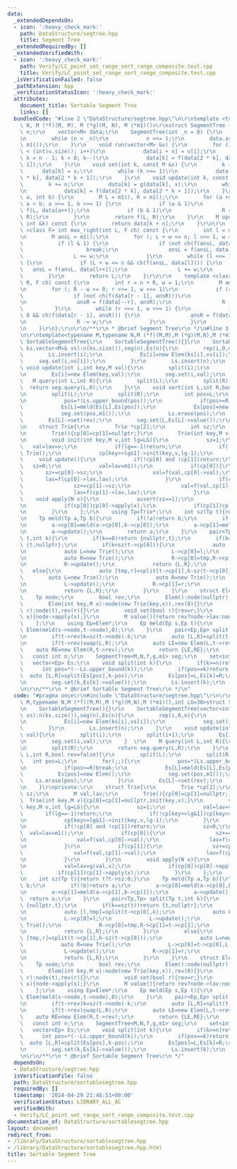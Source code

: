 ```yaml
---
data:
  _extendedDependsOn:
  - icon: ':heavy_check_mark:'
    path: DataStructure/segtree.hpp
    title: Segment Tree
  _extendedRequiredBy: []
  _extendedVerifiedWith:
  - icon: ':heavy_check_mark:'
    path: Verify/LC_point_set_range_sort_range_composite.test.cpp
    title: Verify/LC_point_set_range_sort_range_composite.test.cpp
  _isVerificationFailed: false
  _pathExtension: hpp
  _verificationStatusIcon: ':heavy_check_mark:'
  attributes:
    document_title: Sortable Segment Tree
    links: []
  bundledCode: "#line 2 \"DataStructure/segtree.hpp\"\n\r\ntemplate <typename M, typename\
    \ N, M (*f)(M, M), M (*g)(M, N), M (*m1)()>\r\nstruct SegmentTree {\r\n    int\
    \ n;\r\n    vector<M> data;\r\n    SegmentTree(int _n = 0) {\r\n        n = 1;\r\
    \n        while (n < _n)\r\n            n <<= 1;\r\n        data.assign(2 * n,\
    \ m1());\r\n    }\r\n    void run(vector<M> &v) {\r\n        for (int i = 0; i\
    \ < (int)v.size(); i++)\r\n            data[i + n] = v[i];\r\n        for (int\
    \ k = n - 1; k > 0; k--)\r\n            data[k] = f(data[2 * k], data[2 * k +\
    \ 1]);\r\n    }\r\n    void set(int k, const M &x) {\r\n        k += n;\r\n  \
    \      data[k] = x;\r\n        while (k >>= 1)\r\n            data[k] = f(data[2\
    \ * k], data[2 * k + 1]);\r\n    }\r\n    void update(int k, const N &x) {\r\n\
    \        k += n;\r\n        data[k] = g(data[k], x);\r\n        while (k >>= 1)\r\
    \n            data[k] = f(data[2 * k], data[2 * k + 1]);\r\n    }\r\n    M query(int\
    \ a, int b) {\r\n        M L = m1(), R = m1();\r\n        for (a += n, b += n;\
    \ a < b; a >>= 1, b >>= 1) {\r\n            if (a & 1)\r\n                L =\
    \ f(L, data[a++]);\r\n            if (b & 1)\r\n                R = f(data[--b],\
    \ R);\r\n        }\r\n        return f(L, R);\r\n    }\r\n    M operator[](const\
    \ int &k) const {\r\n        return data[k + n];\r\n    }\r\n\r\n    template\
    \ <class F> int max_right(int L, F ch) const {\r\n        int l = n + L, w = 1;\r\
    \n        M ansL = m1();\r\n        for (; L + w <= n; l >>= 1, w <<= 1)\r\n \
    \           if (l & 1) {\r\n                if (not ch(f(ansL, data[l])))\r\n\
    \                    break;\r\n                ansL = f(ansL, data[l++]);\r\n\
    \                L += w;\r\n            }\r\n        while (l <<= 1, w >>= 1)\
    \ {\r\n            if (L + w <= n && ch(f(ansL, data[l]))) {\r\n             \
    \   ansL = f(ansL, data[l++]);\r\n                L += w;\r\n            }\r\n\
    \        }\r\n        return L;\r\n    }\r\n\r\n    template <class F> int min_left(int\
    \ R, F ch) const {\r\n        int r = n + R, w = 1;\r\n        M ansR = m1();\r\
    \n        for (; R - w >= 0; r >>= 1, w <<= 1)\r\n            if (r & 1) {\r\n\
    \                if (not ch(f(data[r - 1], ansR)))\r\n                    break;\r\
    \n                ansR = f(data[--r], ansR);\r\n                R -= w;\r\n  \
    \          }\r\n        while (r <<= 1, w >>= 1) {\r\n            if (R - w >=\
    \ 0 && ch(f(data[r - 1], ansR))) {\r\n                ansR = f(data[--r], ansR);\r\
    \n                R -= w;\r\n            }\r\n        }\r\n        return R;\r\
    \n    }\r\n};\r\n\r\n/**\r\n * @brief Segment Tree\r\n */\n#line 3 \"DataStructure/sortablesegtree.hpp\"\
    \n\r\ntemplate<typename M,typename N,M (*f)(M,M),M (*g)(M,N),M (*m1)(),int LG=30>struct\
    \ SortableSegmentTree{\r\n    SortableSegmentTree(){}\r\n    SortableSegmentTree(vector<int>&\
    \ ks,vector<M>& vs):n(ks.size()),seg(n),Es(n){\r\n        rep(i,0,n){\r\n    \
    \        Ls.insert(i);\r\n            Es[i]=new Elem(ks[i],vs[i]);\r\n       \
    \     seg.set(i,vs[i]);\r\n        }\r\n        Ls.insert(n);\r\n    }\r\n   \
    \ void update(int i,int key,M val){\r\n        split(i);\r\n        split(i+1);\r\
    \n        Es[i]=new Elem(key,val);\r\n        seg.set(i,val);\r\n    }  \r\n \
    \   M query(int L,int R){\r\n        split(L);\r\n        split(R);\r\n      \
    \  return seg.query(L,R);\r\n    }\r\n    void sort(int L,int R,bool rev=false){\r\
    \n        split(L);\r\n        split(R);\r\n        int pos=L;\r\n        for(;;){\r\
    \n            pos=*(Ls.upper_bound(pos));\r\n            if(pos>=R)break;\r\n\
    \            Es[L]=meld(Es[L],Es[pos]);\r\n            Es[pos]=new Elem();\r\n\
    \            seg.set(pos,m1());\r\n            Ls.erase(pos);\r\n        }\r\n\
    \        Es[L]->set(rev);\r\n        seg.set(L,Es[L]->value());\r\n    }\r\nprivate:\r\
    \n    struct Trie{\r\n        Trie *cp[2];\r\n        int sz;\r\n        M val,lav;\r\
    \n        Trie(){cp[0]=cp[1]=nullptr;}\r\n        Trie(int key,M v){cp[0]=cp[1]=nullptr,init(key,v);}\r\
    \n        void init(int key,M v,int lg=LG){\r\n            sz=1;\r\n         \
    \   val=lav=v;\r\n            if(lg==-1)return;\r\n            if(!cp[key>>lg&1])cp[key>>lg&1]=new\
    \ Trie();\r\n            cp[key>>lg&1]->init(key,v,lg-1);\r\n        }\r\n   \
    \     void update(){\r\n            if(!cp[0] and !cp[1])return;\r\n         \
    \   sz=0;\r\n            val=lav=m1();\r\n            if(cp[0]){\r\n         \
    \       sz+=cp[0]->sz;\r\n                val=f(val,cp[0]->val);\r\n         \
    \       lav=f(cp[0]->lav,lav);\r\n            }\r\n            if(cp[1]){\r\n\
    \                sz+=cp[1]->sz;\r\n                val=f(val,cp[1]->val);\r\n\
    \                lav=f(cp[1]->lav,lav);\r\n            }\r\n        }\r\n    \
    \    void apply(N x){\r\n            assert(sz==1);\r\n            val=lav=g(val,x);\r\
    \n            if(cp[0])cp[0]->apply(x);\r\n            if(cp[1])cp[1]->apply(x);\r\
    \n        }\r\n    };\r\n    using Tp=Trie*;\r\n    int sz(Tp t){return t?t->sz:0;}\r\
    \n    Tp meld(Tp a,Tp b){\r\n        if(!a)return b;\r\n        if(!b)return a;\r\
    \n        a->cp[0]=meld(a->cp[0],b->cp[0]);\r\n        a->cp[1]=meld(a->cp[1],b->cp[1]);\r\
    \n        a->update();\r\n        return a;\r\n    }\r\n    pair<Tp,Tp> split(Tp\
    \ t,int k){\r\n        if(k==0)return {nullptr,t};\r\n        if(k==sz(t))return\
    \ {t,nullptr};\r\n        if(k<sz(t->cp[0])){\r\n            auto [l,tmp]=split(t->cp[0],k);\r\
    \n            auto L=new Trie();\r\n            L->cp[0]=l;\r\n            L->update();\r\
    \n            auto R=new Trie();\r\n            R->cp[0]=tmp,R->cp[1]=t->cp[1];\r\
    \n            R->update();\r\n            return {L,R};\r\n        }\r\n     \
    \   else{\r\n            auto [tmp,r]=split(t->cp[1],k-sz(t->cp[0]));\r\n    \
    \        auto L=new Trie();\r\n            auto R=new Trie();\r\n            L->cp[0]=t->cp[0],L->cp[1]=tmp;\r\
    \n            L->update();\r\n            R->cp[1]=r;\r\n            R->update();\r\
    \n            return {L,R};\r\n        }\r\n    }\r\n    struct Elem{\r\n    \
    \    Tp node;\r\n        bool rev;\r\n        Elem():node(nullptr),rev(0){}\r\n\
    \        Elem(int key,M x):node(new Trie(key,x)),rev(0){}\r\n        Elem(Tp t,bool\
    \ r):node(t),rev(r){}\r\n        void set(bool r){rev=r;}\r\n        void apply(N\
    \ x){node->apply(x);}\r\n        M value(){return rev?node->lav:node->val;}\r\n\
    \    };\r\n    using Ep=Elem*;\r\n    Ep meld(Ep s,Ep t){\r\n        return new\
    \ Elem(meld(s->node,t->node),0);\r\n    }\r\n    pair<Ep,Ep> split(Ep t,int k){\r\
    \n        if(t->rev)k=sz(t->node)-k;\r\n        auto [L,R]=split(t->node,k);\r\
    \n        if(t->rev)swap(L,R);\r\n        auto LE=new Elem(L,t->rev);\r\n    \
    \    auto RE=new Elem(R,t->rev);\r\n        return {LE,RE};\r\n    }\r\n\r\n \
    \   const int n;\r\n    SegmentTree<M,N,f,g,m1> seg;\r\n    set<int> Ls;\r\n \
    \   vector<Ep> Es;\r\n    void split(int k){\r\n        if(k>=n)return;\r\n  \
    \      int pos=*(--Ls.upper_bound(k));\r\n        if(pos==k)return;\r\n      \
    \  auto [L,R]=split(Es[pos],k-pos);\r\n        Es[pos]=L,Es[k]=R;\r\n        seg.set(pos,Es[pos]->value());\r\
    \n        seg.set(k,Es[k]->value());\r\n        Ls.insert(k);\r\n    }\r\n};\r\
    \n\r\n/**\r\n * @brief Sortable Segment Tree\r\n */\n"
  code: "#pragma once\r\n#include \"DataStructure/segtree.hpp\"\r\n\r\ntemplate<typename\
    \ M,typename N,M (*f)(M,M),M (*g)(M,N),M (*m1)(),int LG=30>struct SortableSegmentTree{\r\
    \n    SortableSegmentTree(){}\r\n    SortableSegmentTree(vector<int>& ks,vector<M>&\
    \ vs):n(ks.size()),seg(n),Es(n){\r\n        rep(i,0,n){\r\n            Ls.insert(i);\r\
    \n            Es[i]=new Elem(ks[i],vs[i]);\r\n            seg.set(i,vs[i]);\r\n\
    \        }\r\n        Ls.insert(n);\r\n    }\r\n    void update(int i,int key,M\
    \ val){\r\n        split(i);\r\n        split(i+1);\r\n        Es[i]=new Elem(key,val);\r\
    \n        seg.set(i,val);\r\n    }  \r\n    M query(int L,int R){\r\n        split(L);\r\
    \n        split(R);\r\n        return seg.query(L,R);\r\n    }\r\n    void sort(int\
    \ L,int R,bool rev=false){\r\n        split(L);\r\n        split(R);\r\n     \
    \   int pos=L;\r\n        for(;;){\r\n            pos=*(Ls.upper_bound(pos));\r\
    \n            if(pos>=R)break;\r\n            Es[L]=meld(Es[L],Es[pos]);\r\n \
    \           Es[pos]=new Elem();\r\n            seg.set(pos,m1());\r\n        \
    \    Ls.erase(pos);\r\n        }\r\n        Es[L]->set(rev);\r\n        seg.set(L,Es[L]->value());\r\
    \n    }\r\nprivate:\r\n    struct Trie{\r\n        Trie *cp[2];\r\n        int\
    \ sz;\r\n        M val,lav;\r\n        Trie(){cp[0]=cp[1]=nullptr;}\r\n      \
    \  Trie(int key,M v){cp[0]=cp[1]=nullptr,init(key,v);}\r\n        void init(int\
    \ key,M v,int lg=LG){\r\n            sz=1;\r\n            val=lav=v;\r\n     \
    \       if(lg==-1)return;\r\n            if(!cp[key>>lg&1])cp[key>>lg&1]=new Trie();\r\
    \n            cp[key>>lg&1]->init(key,v,lg-1);\r\n        }\r\n        void update(){\r\
    \n            if(!cp[0] and !cp[1])return;\r\n            sz=0;\r\n          \
    \  val=lav=m1();\r\n            if(cp[0]){\r\n                sz+=cp[0]->sz;\r\
    \n                val=f(val,cp[0]->val);\r\n                lav=f(cp[0]->lav,lav);\r\
    \n            }\r\n            if(cp[1]){\r\n                sz+=cp[1]->sz;\r\n\
    \                val=f(val,cp[1]->val);\r\n                lav=f(cp[1]->lav,lav);\r\
    \n            }\r\n        }\r\n        void apply(N x){\r\n            assert(sz==1);\r\
    \n            val=lav=g(val,x);\r\n            if(cp[0])cp[0]->apply(x);\r\n \
    \           if(cp[1])cp[1]->apply(x);\r\n        }\r\n    };\r\n    using Tp=Trie*;\r\
    \n    int sz(Tp t){return t?t->sz:0;}\r\n    Tp meld(Tp a,Tp b){\r\n        if(!a)return\
    \ b;\r\n        if(!b)return a;\r\n        a->cp[0]=meld(a->cp[0],b->cp[0]);\r\
    \n        a->cp[1]=meld(a->cp[1],b->cp[1]);\r\n        a->update();\r\n      \
    \  return a;\r\n    }\r\n    pair<Tp,Tp> split(Tp t,int k){\r\n        if(k==0)return\
    \ {nullptr,t};\r\n        if(k==sz(t))return {t,nullptr};\r\n        if(k<sz(t->cp[0])){\r\
    \n            auto [l,tmp]=split(t->cp[0],k);\r\n            auto L=new Trie();\r\
    \n            L->cp[0]=l;\r\n            L->update();\r\n            auto R=new\
    \ Trie();\r\n            R->cp[0]=tmp,R->cp[1]=t->cp[1];\r\n            R->update();\r\
    \n            return {L,R};\r\n        }\r\n        else{\r\n            auto\
    \ [tmp,r]=split(t->cp[1],k-sz(t->cp[0]));\r\n            auto L=new Trie();\r\n\
    \            auto R=new Trie();\r\n            L->cp[0]=t->cp[0],L->cp[1]=tmp;\r\
    \n            L->update();\r\n            R->cp[1]=r;\r\n            R->update();\r\
    \n            return {L,R};\r\n        }\r\n    }\r\n    struct Elem{\r\n    \
    \    Tp node;\r\n        bool rev;\r\n        Elem():node(nullptr),rev(0){}\r\n\
    \        Elem(int key,M x):node(new Trie(key,x)),rev(0){}\r\n        Elem(Tp t,bool\
    \ r):node(t),rev(r){}\r\n        void set(bool r){rev=r;}\r\n        void apply(N\
    \ x){node->apply(x);}\r\n        M value(){return rev?node->lav:node->val;}\r\n\
    \    };\r\n    using Ep=Elem*;\r\n    Ep meld(Ep s,Ep t){\r\n        return new\
    \ Elem(meld(s->node,t->node),0);\r\n    }\r\n    pair<Ep,Ep> split(Ep t,int k){\r\
    \n        if(t->rev)k=sz(t->node)-k;\r\n        auto [L,R]=split(t->node,k);\r\
    \n        if(t->rev)swap(L,R);\r\n        auto LE=new Elem(L,t->rev);\r\n    \
    \    auto RE=new Elem(R,t->rev);\r\n        return {LE,RE};\r\n    }\r\n\r\n \
    \   const int n;\r\n    SegmentTree<M,N,f,g,m1> seg;\r\n    set<int> Ls;\r\n \
    \   vector<Ep> Es;\r\n    void split(int k){\r\n        if(k>=n)return;\r\n  \
    \      int pos=*(--Ls.upper_bound(k));\r\n        if(pos==k)return;\r\n      \
    \  auto [L,R]=split(Es[pos],k-pos);\r\n        Es[pos]=L,Es[k]=R;\r\n        seg.set(pos,Es[pos]->value());\r\
    \n        seg.set(k,Es[k]->value());\r\n        Ls.insert(k);\r\n    }\r\n};\r\
    \n\r\n/**\r\n * @brief Sortable Segment Tree\r\n */"
  dependsOn:
  - DataStructure/segtree.hpp
  isVerificationFile: false
  path: DataStructure/sortablesegtree.hpp
  requiredBy: []
  timestamp: '2024-04-29 21:46:51+00:00'
  verificationStatus: LIBRARY_ALL_AC
  verifiedWith:
  - Verify/LC_point_set_range_sort_range_composite.test.cpp
documentation_of: DataStructure/sortablesegtree.hpp
layout: document
redirect_from:
- /library/DataStructure/sortablesegtree.hpp
- /library/DataStructure/sortablesegtree.hpp.html
title: Sortable Segment Tree
---
```

